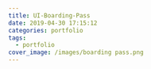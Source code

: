 ```yaml
---
title: UI-Boarding-Pass
date: 2019-04-30 17:15:12
categories: portfolio
tags:
  - portfolio
cover_image: /images/boarding pass.png
---
```

